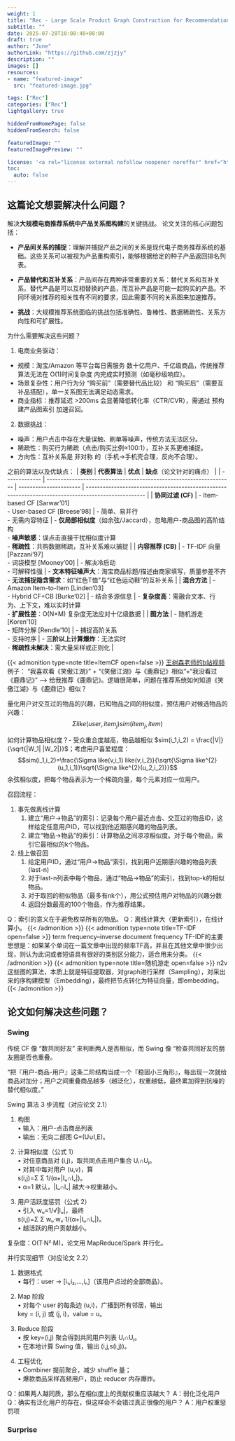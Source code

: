 ```yaml
---
weight: 1
title: "Rec - Large Scale Product Graph Construction for Recommendation in E-commerce"
subtitle: ""
date: 2025-07-28T10:08:40+08:00
draft: true
author: "June"
authorLink: "https://github.com/zjzjy"
description: ""
images: []
resources:
- name: "featured-image"
  src: "featured-image.jpg"

tags: ["Rec"]
categories: ["Rec"]
lightgallery: true

hiddenFromHomePage: false
hiddenFromSearch: false

featuredImage: ""
featuredImagePreview: ""

license: '<a rel="license external nofollow noopener noreffer" href="https://creativecommons.org/licenses/by-nc/4.0/" target="_blank">CC BY-NC 4.0</a>'
toc:
  auto: false
---
```


## 这篇论文想要解决什么问题？
解决**大规模电商推荐系统中产品关系图构建**的关键挑战。
论文关注的核心问题包括：

- **产品间关系的捕捉**：理解并捕捉产品之间的关系是现代电子商务推荐系统的基础。这些关系可以被视为产品重构索引，能够根据给定的种子产品返回排名列表。

- **产品替代和互补关系**：产品间存在两种非常重要的关系：替代关系和互补关系。替代产品是可以互相替换的产品，而互补产品是可能一起购买的产品。不同环境对推荐的相关性有不同的要求，因此需要不同的关系图来加速推荐。

- **挑战**：大规模推荐系统面临的挑战包括准确性、鲁棒性、数据稀疏性、关系方向性和可扩展性。

为什么需要解决这些问题？
1. 电商业务驱动：
  - 规模：淘宝/Amazon 等平台每日需服务 数十亿用户、千亿级商品，传统推荐算法无法在 O(1)时间复杂度 内完成实时预测（如毫秒级响应）。
  - 场景复杂性：用户行为分 “购买前”（需要替代品比较） 和 “购买后”（需要互补品搭配），单一关系图无法满足动态需求。
  - 商业指标：推荐延迟 >200ms 会显著降低转化率（CTR/CVR），需通过 预构建产品图索引 加速召回。
2. 数据挑战：
  - 噪声：用户点击中存在大量误触、刷单等噪声，传统方法无法区分。
  - 稀疏性：购买行为稀疏（点击/购买比例≈100:1），互补关系更难捕捉。
  - 方向性：互补关系是 非对称 的（手机→手机壳合理，反向不合理）。

之前的算法以及优缺点：
| **类别**        | **代表算法**                                                           | **优点**                 | **缺点**（论文针对的痛点）                                                                                     |
| ------------- | ------------------------------------------------------------------ | ---------------------- | --------------------------------------------------------------------------------------------------- |
| **协同过滤 (CF)** | - Item-based CF  \[Sarwar’01]  <br> - User-based CF \[Breese’98]   | - 简单、易并行 <br> - 无需内容特征 | - **仅局部相似度**（如余弦/Jaccard），忽略用户-商品图的高阶结构 <br> - **噪声敏感**：误点击直接干扰相似度计算 <br> - **稀疏性**：共购数据稀疏，互补关系难以捕捉 |
| **内容推荐 (CB)** | - TF-IDF 向量 \[Pazzani’97] <br> - 词袋模型 \[Mooney’00]                 | - 解决冷启动 <br> - 可解释性强   | - **文本特征噪声大**：淘宝商品标题/描述由商家填写，质量参差不齐 <br> - **无法捕捉隐含需求**：如“红色T恤”与“红色运动鞋”的互补关系                        |
| **混合方法**      | - Amazon Item-to-Item \[Linden’03] <br> - Hybrid CF+CB \[Burke’02] | - 结合多源信息               | - **复杂度高**：需融合文本、行为、上下文，难以实时计算 <br> - **扩展性差**：O(N×M) 复杂度无法应对十亿级数据                                  |
| **图方法**       | - 随机游走 \[Koren’10] <br> - 矩阵分解 \[Rendle’10]                        | - 捕捉高阶关系 <br> - 支持时序   | - **三阶以上计算爆炸**：无法实时 <br> - **稀疏性未解决**：需大量采样或正则化                                                     |

{{< admonition type=note title=ItemCF open=false >}}
[王树森老师的b站视频](https://www.bilibili.com/video/BV1mA4y1Q7RN/?spm_id_from=333.337.search-card.all.click&vd_source=dcd6c275fe4ed979bb96cd340654e13c)
例子： “我喜欢看《笑傲江湖》” + “《笑傲江湖》与《鹿鼎记》相似”+“我没看过《鹿鼎记》” ——> 给我推荐《鹿鼎记》。逻辑很简单，问题在推荐系统如何知道《笑傲江湖》与《鹿鼎记》相似？

量化用户对交互过的物品的兴趣，已知物品之间的相似度，预估用户对候选物品的兴趣：$$\Sigma like(user,item_{j}) sim(item_{j},item)$$

如何计算物品相似度？- 受众重合度越高，物品越相似 $sim(i_1,i_2) = \frac{|V|}{\sqrt{|W_1| |W_2|}}$；考虑用户喜爱程度：$$sim(i_1,i_2)=\frac{\Sigma like(v,i_1) like(v,i_2)}{\sqrt{\Sigma like^{2}(u_1,i_1)}\sqrt{\Sigma like^{2}(u_2,i_2)}}$$余弦相似度，把每个物品表示为一个稀疏向量，每个元素对应一位用户。

召回流程：
1. 事先做离线计算
   1. 建立“用户->物品”的索引：记录每个用户最近点击、交互过的物品ID，这样给定任意用户ID，可以找到他近期感兴趣的物品列表。
   2. 建立“物品->物品”的索引：计算物品之间凉凉相似度。对于每个物品，索引它最相似的k个物品。
2. 线上做召回
   1. 给定用户ID，通过“用户->物品”索引，找到用户近期感兴趣的物品列表(last-n)
   2. 对于last-n列表中每个物品，通过“物品->物品”的索引，找到top-k的相似物品。
   3. 对于取回的相似物品（最多有nk个），用公式预估用户对物品的兴趣分数
   4. 返回分数最高的100个物品，作为推荐结果。

Q：索引的意义在于避免枚举所有的物品。
Q：离线计算大（更新索引），在线计算小。
{{< /admonition >}}
{{< admonition type=note title=TF-IDF open=false >}}
term frequency–inverse document frequency
TF-IDF的主要思想是：如果某个单词在一篇文章中出现的频率TF高，并且在其他文章中很少出现，则认为此词或者短语具有很好的类别区分能力，适合用来分类。
{{< /admonition >}}
{{< admonition type=note title=随机游走 open=false >}}
n2v这些图的算法，本质上就是特征提取器，对graph进行采样（Sampling），对采出来的序构建模型（Embedding），最终把节点转化为特征向量，即embedding。
{{< /admonition >}}
## 论文如何解决这些问题？
### Swing
传统 CF 像 “数共同好友” 来判断两人是否相似，而 Swing 像 “检查共同好友的朋友圈是否也重叠。

“把『用户-商品-用户』这条二阶结构当成一个『稳固小三角形』，每出现一次就给商品对加分；用户之间重叠商品越多（越泛化），权重越低，最终累加得到抗噪的替代相似度。”

Swing 算法 3 步流程（对应论文 2.1）  
1. 构图  
   • 输入：用户-点击商品列表  
   • 输出：无向二部图 G=(U∪I,E)。  

2. 计算相似度（公式 1）  
   • 对任意商品对 (i,j)，取共同点击用户集合 Uᵢ∩Uⱼ。  
   • 对其中每对用户 (u,v)，算  
     s(i,j)=Σ Σ 1/(α+|Iᵤ∩Iᵥ|)。  
   • α=1 默认，|Iᵤ∩Iᵥ| 越大→权重越小。  

3. 用户活跃度惩罚（公式 2）  
   • 引入 wᵤ=1/√|Iᵤ|，最终  
     s(i,j)=Σ Σ wᵤ·wᵥ·1/(α+|Iᵤ∩Iᵥ|)。  
   • 越活跃的用户贡献越小。  

复杂度：O(T·N²·M)，论文用 MapReduce/Spark 并行化。

并行实现细节（对应论文 2.2）  
1. 数据格式  
   • 每行：user → [i₁,i₂,…,iₙ]（该用户点过的全部商品）。  

2. Map 阶段  
   • 对每个 user 的每条边 (u,i)，广播到所有邻居，输出  
     key = (i, j) 或 (j, i)，value = u。  

3. Reduce 阶段  
   • 按 key=(i,j) 聚合得到共同用户列表 Uᵢ∩Uⱼ。  
   • 在本地计算 Swing 值，输出 (i,j,s(i,j))。  

4. 工程优化  
   • Combiner 提前聚合，减少 shuffle 量；  
   • 爆款商品采样高频用户，防止 reducer 内存爆炸。  

Q：如果两人越同质，那么在相似度上的贡献权重应该越大？
A：弱化泛化用户
Q：确实有泛化用户的存在，但这样会不会错过真正很像的用户？
A：用户权重惩罚项
### Surprise
